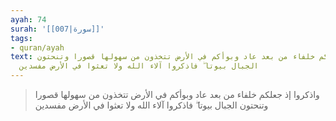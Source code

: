 ```yaml
---
ayah: 74
surah: '[[007|سورة]]'
tags:
- quran/ayah
text: واذكروا إذ جعلكم خلفاء من بعد عاد وبوأكم في الأرض تتخذون من سهولها قصورا وتنحتون
  الجبال بيوتا ۖ فاذكروا آلاء الله ولا تعثوا في الأرض مفسدين
---
```

> واذكروا إذ جعلكم خلفاء من بعد عاد وبوأكم في الأرض تتخذون من سهولها قصورا وتنحتون الجبال بيوتا ۖ فاذكروا آلاء الله ولا تعثوا في الأرض مفسدين
